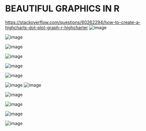 # BEAUTIFUL GRAPHICS IN R

https://stackoverflow.com/questions/60262294/how-to-create-a-highcharts-dot-plot-graph-r-highcharter
![image](https://i.stack.imgur.com/teLgn.png)


![image]()


![image]()

![image]()

![image]()

![image]()

![image]()
![image]()

![image]()

![image]()

![image]()

![image]()

